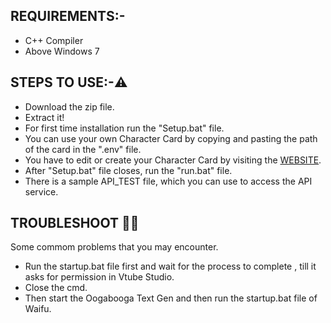 ## REQUIREMENTS:- 
- C++ Compiler
- Above Windows 7
  
## STEPS TO USE:-⚠️
- Download the zip file. 
- Extract it!
- For first time installation run the "Setup.bat" file.
- You can use your own Character Card by copying and pasting the path of the card in the ".env" file.
- You have to edit or create your Character Card by visiting the [WEBSITE](https://tumblerwarren.github.io/Character_Card_Editor/main%20webpage.html).
- After "Setup.bat" file closes, run the "run.bat" file.
- There is a sample API_TEST file, which you can use to access the API service.

## TROUBLESHOOT 😵‍💫
Some commom problems that you may encounter.
- Run the startup.bat file first and wait for the process to complete , till it asks for permission in Vtube Studio.
- Close the cmd.
- Then start the Oogabooga Text Gen and then run the startup.bat file of Waifu.
